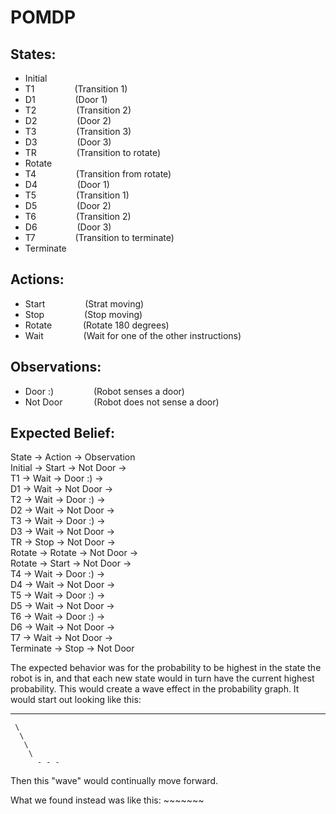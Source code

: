 # POMDP

## States:
* Initial      
* T1           &emsp;&emsp;&emsp;&emsp; (Transition 1)
* D1           &emsp;&emsp;&emsp;&emsp; (Door 1)
* T2           &emsp;&emsp;&emsp;&emsp; (Transition 2)
* D2           &emsp;&emsp;&emsp;&emsp; (Door 2)
* T3           &emsp;&emsp;&emsp;&emsp; (Transition 3)
* D3           &emsp;&emsp;&emsp;&emsp; (Door 3)
* TR           &emsp;&emsp;&emsp;&emsp; (Transition to rotate)
* Rotate    
* T4           &emsp;&emsp;&emsp;&emsp; (Transition from rotate)
* D4           &emsp;&emsp;&emsp;&emsp; (Door 1)
* T5           &emsp;&emsp;&emsp;&emsp; (Transition 1)
* D5           &emsp;&emsp;&emsp;&emsp; (Door 2)
* T6           &emsp;&emsp;&emsp;&emsp; (Transition 2)
* D6           &emsp;&emsp;&emsp;&emsp; (Door 3)
* T7           &emsp;&emsp;&emsp;&emsp; (Transition to terminate)
* Terminate

## Actions:
* Start        &emsp;&emsp;&emsp;&emsp; (Strat moving)
* Stop         &emsp;&emsp;&emsp;&emsp; (Stop moving)
* Rotate       &emsp;&emsp;&emsp; (Rotate 180 degrees)
* Wait         &emsp;&emsp;&emsp;&emsp; (Wait for one of the other instructions)

## Observations:
* Door :)      &emsp;&emsp;&emsp;&emsp; (Robot senses a door)
* Not Door     &emsp;&emsp;&emsp; (Robot does not sense a door)

## Expected Belief: 

State -> Action -> Observation  
Initial -> Start -> Not Door ->   
T1 -> Wait -> Door :) ->  
D1 -> Wait -> Not Door ->  
T2 -> Wait -> Door :) ->  
D2 -> Wait -> Not Door ->  
T3 -> Wait -> Door :) ->  
D3 -> Wait -> Not Door ->  
TR -> Stop -> Not Door ->  
Rotate -> Rotate -> Not Door ->  
Rotate -> Start -> Not Door ->  
T4 -> Wait -> Door :) ->  
D4 -> Wait -> Not Door ->  
T5 -> Wait -> Door :) ->  
D5 -> Wait -> Not Door ->  
T6 -> Wait -> Door :) ->  
D6 -> Wait -> Not Door ->  
T7 -> Wait -> Not Door ->   
Terminate -> Stop -> Not Door

The expected behavior was for the probability to be highest in the state the robot is in, and that each new state would in turn have the current highest probability.
This would create a wave effect in the probability graph. It would start out looking like this:   
- - -
     \
      \
       \
        \
          - - -
Then this "wave" would continually move forward.

What we found instead was like this: ~~~~~~~



